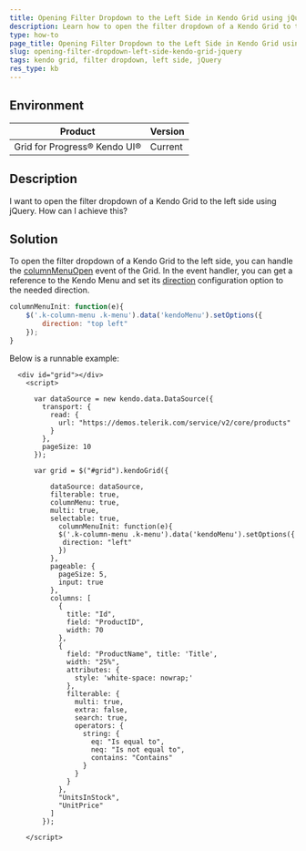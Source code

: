 ```yaml
---
title: Opening Filter Dropdown to the Left Side in Kendo Grid using jQuery
description: Learn how to open the filter dropdown of a Kendo Grid to the left side using jQuery.
type: how-to
page_title: Opening Filter Dropdown to the Left Side in Kendo Grid using jQuery
slug: opening-filter-dropdown-left-side-kendo-grid-jquery
tags: kendo grid, filter dropdown, left side, jQuery
res_type: kb
---
```


## Environment
| Product | Version |
| --- | --- |
| Grid for Progress® Kendo UI® | Current |

## Description
I want to open the filter dropdown of a Kendo Grid to the left side using jQuery. How can I achieve this?

## Solution
To open the filter dropdown of a Kendo Grid to the left side, you can handle the [columnMenuOpen](/api/javascript/ui/grid/events/columnmenuopen) event of the Grid. In the event handler, you can get a reference to the Kendo Menu and set its [direction](/api/javascript/ui/menu/configuration/direction) configuration option to the needed direction.

```javascript
columnMenuInit: function(e){
    $('.k-column-menu .k-menu').data('kendoMenu').setOptions({
        direction: "top left"
    });
}
```

 Below is a runnable example:

```dojo
  <div id="grid"></div>
    <script>

      var dataSource = new kendo.data.DataSource({
        transport: {
          read: {
            url: "https://demos.telerik.com/service/v2/core/products"
          }
        },
        pageSize: 10
      });

      var grid = $("#grid").kendoGrid({
        
          dataSource: dataSource,
          filterable: true,
          columnMenu: true,
          multi: true,
          selectable: true,  
        	columnMenuInit: function(e){            
            $('.k-column-menu .k-menu').data('kendoMenu').setOptions({
             direction: "left"
            })
          },
          pageable: {
            pageSize: 5,
            input: true
          },
          columns: [
            {
              title: "Id",
              field: "ProductID",
              width: 70
            },
            {
              field: "ProductName", title: 'Title',
              width: "25%",
              attributes: {
                style: 'white-space: nowrap;'
              },
              filterable: {
                multi: true,
                extra: false,
                search: true,
                operators: {
                  string: {
                    eq: "Is equal to",
                    neq: "Is not equal to",
                    contains: "Contains"
                  }
                }
              }
            },
            "UnitsInStock",
            "UnitPrice"            
          ]
        });

    </script>
```
